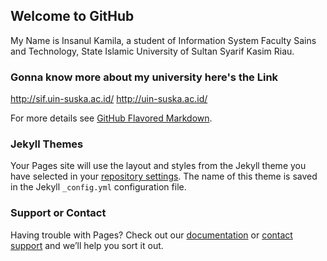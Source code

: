 ## Welcome to GitHub

My Name is Insanul Kamila, a student of Information System Faculty Sains and Technology, State Islamic University of Sultan Syarif Kasim Riau.

### Gonna know more about my university here's the Link

http://sif.uin-suska.ac.id/
http://uin-suska.ac.id/


For more details see [GitHub Flavored Markdown](https://guides.github.com/features/mastering-markdown/).

### Jekyll Themes

Your Pages site will use the layout and styles from the Jekyll theme you have selected in your [repository settings](https://github.com/adekku/Hello-Everyone/settings). The name of this theme is saved in the Jekyll `_config.yml` configuration file.

### Support or Contact

Having trouble with Pages? Check out our [documentation](https://help.github.com/categories/github-pages-basics/) or [contact support](https://github.com/contact) and we’ll help you sort it out.
